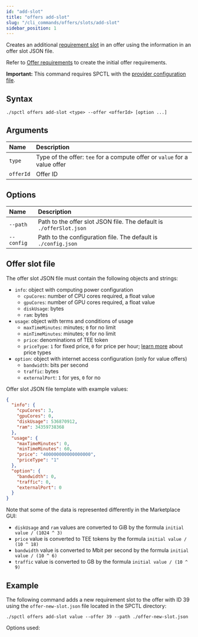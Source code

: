 ```yaml
---
id: "add-slot"
title: "offers add-slot"
slug: "/cli_commands/offers/slots/add-slot"
sidebar_position: 1
---
```


Creates an additional [requirement slot](/developers/fundamentals/slots#requirements) in an offer using the information in an offer slot JSON file.

Refer to [Offer requirements](/developers/cli_guides/providers_offers#offer-requirements) to create the initial offer requirements.

**Important:** This command requires SPCTL with the [provider configuration file](/developers/cli_guides/configure#for-offer-providers).

## Syntax

```
./spctl offers add-slot <type> --offer <offerId> [option ...]
```

## Arguments

| **Name** | **Description**                 |
|:---------|:--------------------------------|
| `type`   | Type of the offer: `tee` for a compute offer or `value` for a value offer |
| `offerId`  |Offer ID  |

## Options

| **Name** |**Description**                |
|:--------------------|:-------------------------------|
| `--path`            |Path to the offer slot JSON file. The default is `./offerSlot.json`  |
| `--config`          |Path to the configuration file. The default is `./config.json` |

## Offer slot file

The offer slot JSON file must contain the following objects and strings:

- `info`: object with computing power configuration
  + `cpuCores`: number of CPU cores required, a float value
  + `gpuCores`: number of GPU cores required, a float value
  + `diskUsage`: bytes
  + `ram`: bytes
- `usage`: object with terms and conditions of usage
  + `maxTimeMinutes`: minutes; `0` for no limit
  + `minTimeMinutes`: minutes; `0` for no limit
  + `price`: denominations of TEE token
  + `priceType`: `1` for fixed price, `0` for price per hour; [learn more](/developers/fundamentals/orders#cost-and-pricing) about price types
- `option`: object with internet access configuration (only for value offers)
  + `bandwidth`: bits per second
  + `traffic`: bytes
  + `externalPort`: `1` for yes, `0` for no

Offer slot JSON file template with example values:

```json title="offer-new-slot.json"
{
  "info": {
    "cpuCores": 3,
    "gpuCores": 0,
    "diskUsage": 536870912,
    "ram": 34359738368
  },
  "usage": {
    "maxTimeMinutes": 0,
    "minTimeMinutes": 60,
    "price": "400000000000000000",
    "priceType": "1" 
  },
  "option": {
    "bandwidth": 0,
    "traffic": 0,
    "externalPort": 0
  }
}
```

Note that some of the data is represented differently in the Marketplace GUI:
- `diskUsage` and `ram` values are converted to GiB by the formula `initial value / (1024 ^ 3)`
- `price` value is converted to TEE tokens by the formula `initial value / (10 ^ 18)`
- `bandwidth` value is converted to Mbit per second by the formula `initial value / (10 ^ 6)`
- `traffic` value is converted to GB by the formula `initial value / (10 ^ 9)`

## Example

The following command adds a new requirement slot to the offer with ID 39 using the `offer-new-slot.json` file located in the SPCTL directory:

```
./spctl offers add-slot value --offer 39 --path ./offer-new-slot.json
```

Options used:
